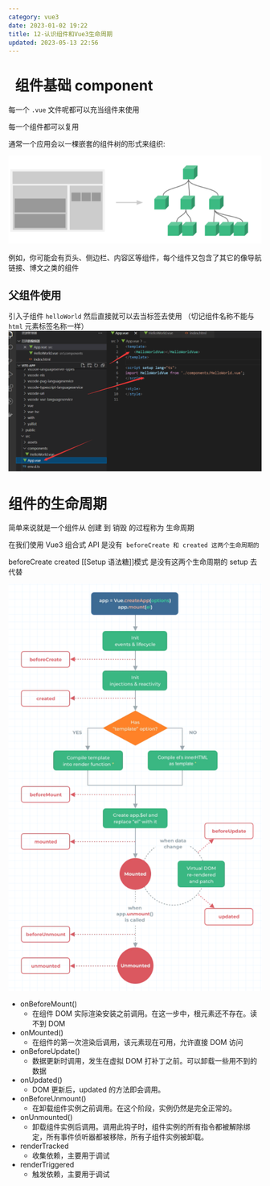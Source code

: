 ```yaml
---
category: vue3
date: 2023-01-02 19:22
title: 12-认识组件和Vue3生命周期
updated: 2023-05-13 22:56
---
```


#   组件基础 component

每一个 `.vue` 文件呢都可以充当组件来使用

每一个组件都可以复用

通常一个应用会以一棵嵌套的组件树的形式来组织:

![](./_images/image-2023-01-02_19-23-40-680-12-认识组件和Vue3生命周期.png)

例如，你可能会有页头、侧边栏、内容区等组件，每个组件又包含了其它的像导航链接、博文之类的组件

## 父组件使用

引入子组件 `helloWorld` 然后直接就可以去当标签去使用 （切记组件名称不能与 `html` 元素标签名称一样）
![](./_images/image-2023-01-02_19-25-14-252-12-认识组件和Vue3生命周期.png)

# 组件的生命周期

简单来说就是一个组件从 创建 到 销毁 的过程称为 生命周期

在我们使用 Vue3 组合式 API 是没有  `beforeCreate 和 created 这两个生命周期的`

beforeCreate created [[Setup 语法糖]]模式 是没有这两个生命周期的 setup 去代替

![](./_images/image-2023-01-02_19-50-44-037-12-认识组件和Vue3生命周期.png)

-   onBeforeMount()
    -   在组件 DOM 实际渲染安装之前调用。在这一步中，根元素还不存在。读不到 DOM
-   onMounted()
    -   在组件的第一次渲染后调用，该元素现在可用，允许直接 DOM 访问
-   onBeforeUpdate()
    -   数据更新时调用，发生在虚拟 DOM 打补丁之前。可以卸载一些用不到的数据
-   onUpdated()
    -   DOM 更新后，updated 的方法即会调用。
-   onBeforeUnmount()
    -   在卸载组件实例之前调用。在这个阶段，实例仍然是完全正常的。
-   onUnmounted()
    -   卸载组件实例后调用。调用此钩子时，组件实例的所有指令都被解除绑定，所有事件侦听器都被移除，所有子组件实例被卸载。
-   renderTracked
    -   收集依赖，主要用于调试
-   renderTriggered
    -   触发依赖，主要用于调试